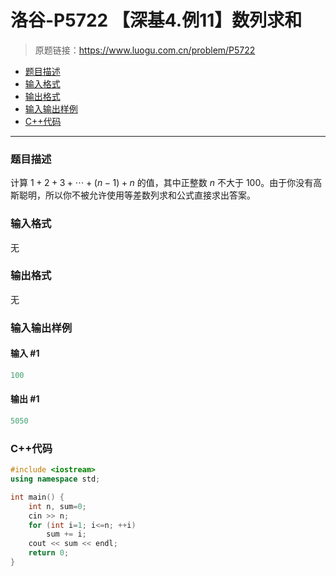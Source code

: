 # 洛谷-P5722 【深基4.例11】数列求和

> 原题链接：https://www.luogu.com.cn/problem/P5722

- [题目描述](#题目描述)
- [输入格式](#输入格式)
- [输出格式](#输出格式)
- [输入输出样例](#输入输出样例)
- [C++代码](#C++代码)

---

### <a name="题目描述">题目描述</a>

计算 $1+2+3+\cdots+(n-1)+n$ 的值，其中正整数 $n$ 不大于 100。由于你没有高斯聪明，所以你不被允许使用等差数列求和公式直接求出答案。

### <a name="输入格式">输入格式</a>

无

### <a name="输出格式">输出格式</a>

无

### <a name="输入输出样例">输入输出样例</a>

#### 输入 #1

```c++
100
```

#### 输出 #1

```c++
5050
```

### <a name="C++代码">C++代码</a>

```c++
#include <iostream>
using namespace std;

int main() {
    int n, sum=0;
    cin >> n;
    for (int i=1; i<=n; ++i)
        sum += i;
    cout << sum << endl;
    return 0;
}
```